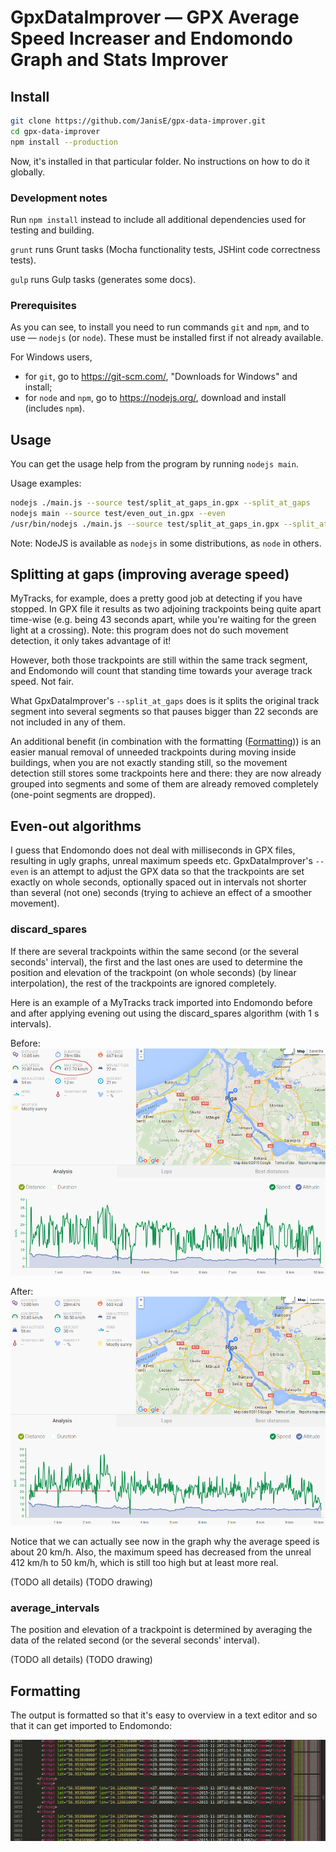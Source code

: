 # GpxDataImprover — GPX Average Speed Increaser and Endomondo Graph and Stats Improver

## Install

```bash
git clone https://github.com/JanisE/gpx-data-improver.git
cd gpx-data-improver
npm install --production
```

Now, it's installed in that particular folder. No instructions on how to do it globally.

### Development notes

Run ```npm install``` instead to include all additional dependencies used for testing and building.

```grunt``` runs Grunt tasks (Mocha functionality tests, JSHint code correctness tests).

```gulp``` runs Gulp tasks (generates some docs).

### Prerequisites

As you can see, to install you need to run commands `git` and `npm`, and to use — `nodejs` (or `node`). These must be installed first if not already available.

For Windows users,
* for `git`, go to https://git-scm.com/, "Downloads for Windows" and install;
* for `node` and `npm`, go to https://nodejs.org/, download and install (includes `npm`).

## Usage

You can get the usage help from the program by running `nodejs main`.

Usage examples:
```bash
nodejs ./main.js --source test/split_at_gaps_in.gpx --split_at_gaps
nodejs main --source test/even_out_in.gpx --even
/usr/bin/nodejs ./main.js --source test/split_at_gaps_in.gpx --split_at_gaps > testnew.gpx
```

Note: NodeJS is available as `nodejs` in some distributions, as `node` in others.

## Splitting at gaps (improving average speed)

MyTracks, for example, does a pretty good job at detecting if you have stopped. In GPX file it results as two adjoining trackpoints being quite apart time-wise (e.g. being 43 seconds apart, while you're waiting for the green light at a crossing). Note: this program does not do such movement detection, it only takes advantage of it!

However, both those trackpoints are still within the same track segment, and Endomondo will count that standing time towards your average track speed. Not fair.

What GpxDataImprover's `--split_at_gaps` does is it splits the original track segment into several segments so that pauses bigger than 22 seconds are not included in any of them.

An additional benefit (in combination with the formatting ([Formatting](#formatting))) is an easier manual removal of unneeded trackpoints during moving inside buildings, when you are not exactly standing still, so the movement detection still stores some trackpoints here and there: they are now already grouped into segments and some of them are already removed completely (one-point segments are dropped).

## Even-out algorithms

I guess that Endomondo does not deal with milliseconds in GPX files, resulting in ugly graphs, unreal maximum speeds etc. GpxDataImprover's `--even` is an attempt to adjust the GPX data so that the trackpoints are set exactly on whole seconds, optionally spaced out in intervals not shorter than several (not one) seconds (trying to achieve an effect of a smoother movement).

### discard_spares

If there are several trackpoints within the same second (or the several seconds' interval), the first and the last ones are used to determine the position and elevation of the trackpoint (on whole seconds) (by linear interpolation), the rest of the trackpoints are ignored completely.

Here is an example of a MyTracks track imported into Endomondo before and after applying evening out using the discard_spares algorithm (with 1 s intervals).

Before:
![A screenshot of an example Endomondo workout imported from MyTracks before evening out](doc/even_before.png)

After:
![A screenshot of an example Endomondo workout imported from MyTracks after evening out with the default parameters (1 s intervals, discard-spares algorithm)](doc/even_after_default.png)

Notice that we can actually see now in the graph why the average speed is about 20 km/h. Also, the maximum speed has decreased from the unreal 412 km/h to 50 km/h, which is still too high but at least more real.

(TODO all details)
(TODO drawing)

### average_intervals

The position and elevation of a trackpoint is determined by averaging the data of the related second (or the several seconds' interval).

(TODO all details)
(TODO drawing)

## Formatting

The output is formatted so that it's easy to overview in a text editor and so that it can get imported to Endomondo:

![A screenshot of an example formatting](doc/formatting.png)
